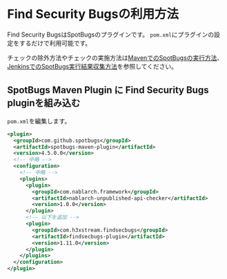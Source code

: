 # Find Security Bugsの利用方法

Find Security BugsはSpotBugsのプラグインです。
`pom.xml`にプラグインの設定をするだけで利用可能です。

チェックの除外方法やチェックの実施方法は[MavenでのSpotBugsの実行方法](./Maven-settings.md)、[JenkinsでのSpotBugs実行結果収集方法](./Jenkins-settings.md)を参照してください。

## SpotBugs Maven Plugin に Find Security Bugs pluginを組み込む

`pom.xml`を編集します。

```xml
<plugin>
  <groupId>com.github.spotbugs</groupId>
  <artifactId>spotbugs-maven-plugin</artifactId>
  <version>4.5.0.0</version>
  <!-- 中略 -->
  <configuration>
    <!-- 中略 -->
    <plugins>
      <plugin>
        <groupId>com.nablarch.framework</groupId>
        <artifactId>nablarch-unpublished-api-checker</artifactId>
        <version>1.0.0</version>
      </plugin>
      <!-- 以下を追加 -->
      <plugin>
        <groupId>com.h3xstream.findsecbugs</groupId>
        <artifactId>findsecbugs-plugin</artifactId>
        <version>1.11.0</version>
      </plugin>
    </plugins>
  </configuration>
</plugin>
```
